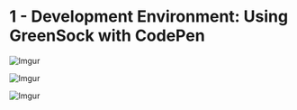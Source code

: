 # 1 - Development Environment: Using GreenSock with CodePen  

![Imgur](https://i.imgur.com/IIBA6ep.png)  

![Imgur](https://i.imgur.com/2sVGiP0.png)  

![Imgur](https://i.imgur.com/13tRk7h.png)  